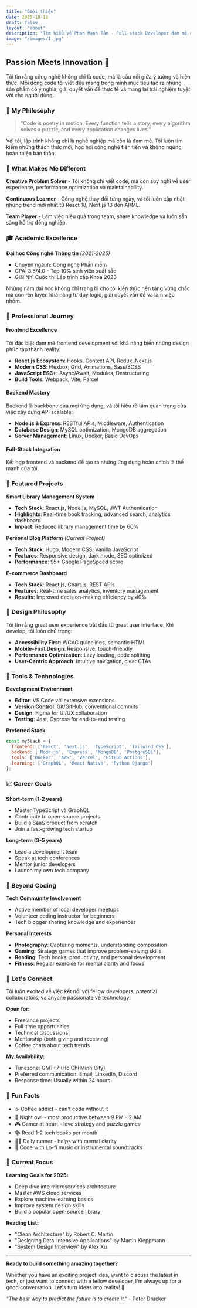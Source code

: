 ```yaml
---
title: "Giới thiệu"
date: 2025-10-18
draft: false
layout: "about"
description: "Tìm hiểu về Phan Mạnh Tân - Full-stack Developer đam mê công nghệ"
image: "/images/1.jpg"
---
```


## Passion Meets Innovation 🚀

Tôi tin rằng công nghệ không chỉ là code, mà là cầu nối giữa ý tưởng và hiện thực. Mỗi dòng code tôi viết đều mang trong mình mục tiêu tạo ra những sản phẩm có ý nghĩa, giải quyết vấn đề thực tế và mang lại trải nghiệm tuyệt vời cho người dùng.

### 🎯 My Philosophy

> "Code is poetry in motion. Every function tells a story, every algorithm solves a puzzle, and every application changes lives."

Với tôi, lập trình không chỉ là nghề nghiệp mà còn là đam mê. Tôi luôn tìm kiếm những thách thức mới, học hỏi công nghệ tiên tiến và không ngừng hoàn thiện bản thân.

### 🌟 What Makes Me Different

**Creative Problem Solver** - Tôi không chỉ viết code, mà còn suy nghĩ về user experience, performance optimization và maintainability.

**Continuous Learner** - Công nghệ thay đổi từng ngày, và tôi luôn cập nhật những trend mới nhất từ React 18, Next.js 13 đến AI/ML.

**Team Player** - Làm việc hiệu quả trong team, share knowledge và luôn sẵn sàng hỗ trợ đồng nghiệp.

### 🎓 Academic Excellence

**Đại học Công nghệ Thông tin** _(2021-2025)_
- Chuyên ngành: Công nghệ Phần mềm
- GPA: 3.5/4.0 - Top 10% sinh viên xuất sắc
- Giải Nhì Cuộc thi Lập trình cấp Khoa 2023

Những năm đại học không chỉ trang bị cho tôi kiến thức nền tảng vững chắc mà còn rèn luyện khả năng tư duy logic, giải quyết vấn đề và làm việc nhóm.

### 💼 Professional Journey

#### Frontend Excellence
Tôi đặc biệt đam mê frontend development với khả năng biến những design phức tạp thành reality:

- **React.js Ecosystem**: Hooks, Context API, Redux, Next.js
- **Modern CSS**: Flexbox, Grid, Animations, Sass/SCSS
- **JavaScript ES6+**: Async/Await, Modules, Destructuring
- **Build Tools**: Webpack, Vite, Parcel

#### Backend Mastery
Backend là backbone của mọi ứng dụng, và tôi hiểu rõ tầm quan trọng của việc xây dựng API scalable:

- **Node.js & Express**: RESTful APIs, Middleware, Authentication
- **Database Design**: MySQL optimization, MongoDB aggregation
- **Server Management**: Linux, Docker, Basic DevOps

#### Full-Stack Integration
Kết hợp frontend và backend để tạo ra những ứng dụng hoàn chỉnh là thế mạnh của tôi.

### 🚀 Featured Projects

**Smart Library Management System**
- **Tech Stack**: React.js, Node.js, MySQL, JWT Authentication
- **Highlights**: Real-time book tracking, advanced search, analytics dashboard
- **Impact**: Reduced library management time by 60%

**Personal Blog Platform** _(Current Project)_
- **Tech Stack**: Hugo, Modern CSS, Vanilla JavaScript
- **Features**: Responsive design, dark mode, SEO optimized
- **Performance**: 95+ Google PageSpeed score

**E-commerce Dashboard**
- **Tech Stack**: React.js, Chart.js, REST APIs
- **Features**: Real-time sales analytics, inventory management
- **Results**: Improved decision-making efficiency by 40%

### 🎨 Design Philosophy

Tôi tin rằng great user experience bắt đầu từ great user interface. Khi develop, tôi luôn chú trọng:

- **Accessibility First**: WCAG guidelines, semantic HTML
- **Mobile-First Design**: Responsive, touch-friendly
- **Performance Optimization**: Lazy loading, code splitting
- **User-Centric Approach**: Intuitive navigation, clear CTAs

### 🔧 Tools & Technologies

**Development Environment**
- **Editor**: VS Code với extensive extensions
- **Version Control**: Git/GitHub, conventional commits
- **Design**: Figma for UI/UX collaboration
- **Testing**: Jest, Cypress for end-to-end testing

**Preferred Stack**
```javascript
const myStack = {
  frontend: ['React', 'Next.js', 'TypeScript', 'Tailwind CSS'],
  backend: ['Node.js', 'Express', 'MongoDB', 'PostgreSQL'],
  tools: ['Docker', 'AWS', 'Vercel', 'GitHub Actions'],
  learning: ['GraphQL', 'React Native', 'Python Django']
};
```

### 📈 Career Goals

**Short-term (1-2 years)**
- Master TypeScript và GraphQL
- Contribute to open-source projects
- Build a SaaS product from scratch
- Join a fast-growing tech startup

**Long-term (3-5 years)**
- Lead a development team
- Speak at tech conferences
- Mentor junior developers
- Launch my own tech company

### 🌱 Beyond Coding

**Tech Community Involvement**
- Active member of local developer meetups
- Volunteer coding instructor for beginners
- Tech blogger sharing knowledge and experiences

**Personal Interests**
- **Photography**: Capturing moments, understanding composition
- **Gaming**: Strategy games that improve problem-solving skills
- **Reading**: Tech books, productivity, and personal development
- **Fitness**: Regular exercise for mental clarity and focus

### 🤝 Let's Connect

Tôi luôn excited về việc kết nối với fellow developers, potential collaborators, và anyone passionate về technology!

**Open for:**
- Freelance projects
- Full-time opportunities
- Technical discussions
- Mentorship (both giving and receiving)
- Coffee chats about tech trends

**My Availability:**
- Timezone: GMT+7 (Ho Chi Minh City)
- Preferred communication: Email, LinkedIn, Discord
- Response time: Usually within 24 hours

### 💬 Fun Facts

- ☕ Coffee addict - can't code without it
- 🌙 Night owl - most productive between 9 PM - 2 AM
- 🎮 Gamer at heart - love strategy and puzzle games
- 📚 Read 1-2 tech books per month
- 🏃‍♂️ Daily runner - helps with mental clarity
- 🎵 Code with Lo-fi music or instrumental soundtracks

### 🎯 Current Focus

**Learning Goals for 2025:**
- Deep dive into microservices architecture
- Master AWS cloud services
- Explore machine learning basics
- Improve system design skills
- Build a popular open-source library

**Reading List:**
- "Clean Architecture" by Robert C. Martin
- "Designing Data-Intensive Applications" by Martin Kleppmann
- "System Design Interview" by Alex Xu

---

**Ready to build something amazing together?** 

Whether you have an exciting project idea, want to discuss the latest in tech, or just want to connect with a fellow developer, I'm always up for a good conversation. Let's turn ideas into reality! 🚀

*"The best way to predict the future is to create it."* - Peter Drucker